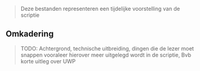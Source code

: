 >Deze bestanden representeren een tijdelijke voorstelling van de scriptie
## Omkadering

>TODO: Achtergrond, technische uitbreiding, dingen die de lezer moet snappen vooraleer hierover meer uitgelegd wordt in de scriptie, Bvb korte uitleg over UWP